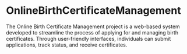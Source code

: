 # OnlineBirthCertificateManagement
The Online Birth Certificate Management project is a web-based system developed to streamline the process of applying for and managing birth certificates. Through user-friendly interfaces, individuals can submit applications, track status, and receive certificates. 
